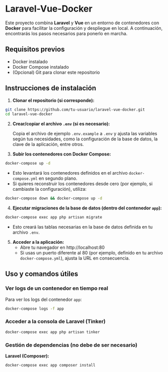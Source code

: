 # Laravel-Vue-Docker

Este proyecto combina **Laravel** y **Vue** en un entorno de contenedores con **Docker** para facilitar la configuración y despliegue en local. A continuación, encontrarás los pasos necesarios para ponerlo en marcha.

## Requisitos previos

* Docker instalado
* Docker Compose instalado
* (Opcional) Git para clonar este repositorio

## Instrucciones de instalación

1. **Clonar el repositorio (si corresponde):**

```bash
git clone https://github.com/tu-usuario/laravel-vue-docker.git
cd laravel-vue-docker
```

2. **Crear/copiar el archivo `.env` (si es necesario):**
   
   Copia el archivo de ejemplo `.env.example` a `.env` y ajusta las variables según tus necesidades, como la configuración de la base de datos, la clave de la aplicación, entre otros.

3. **Subir los contenedores con Docker Compose:**

```bash
docker-compose up -d
```

* Esto levantará los contenedores definidos en el archivo `docker-compose.yml` en segundo plano.
* Si quieres reconstruir los contenedores desde cero (por ejemplo, si cambiaste la configuración), utiliza:

```bash
docker-compose down && docker-compose up -d
```

4. **Ejecutar migraciones de la base de datos (dentro del contenedor `app`):**

```bash
docker-compose exec app php artisan migrate
```

* Esto creará las tablas necesarias en la base de datos definida en tu archivo `.env`.

5. **Acceder a la aplicación:**
   * Abre tu navegador en http://localhost:80
   * Si usas un puerto diferente al 80 (por ejemplo, definido en tu archivo `docker-compose.yml`), ajusta la URL en consecuencia.

## Uso y comandos útiles

### Ver logs de un contenedor en tiempo real

Para ver los logs del contenedor `app`:

```bash
docker-compose logs -f app
```

### Acceder a la consola de Laravel (Tinker)

```bash
docker-compose exec app php artisan tinker
```

### Gestión de dependencias (no debe de ser necesario)

**Laravel (Composer):**
```bash
docker-compose exec app composer install
```

